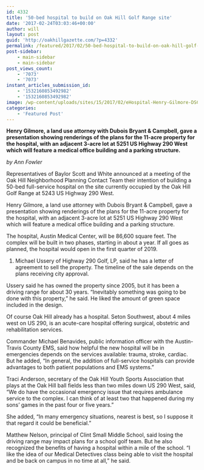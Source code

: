 ```yaml
---
id: 4332
title: '50-bed hospital to build on Oak Hill Golf Range site'
date: '2017-02-24T03:03:46+00:00'
author: will
layout: post
guid: 'http://oakhillgazette.com/?p=4332'
permalink: /featured/2017/02/50-bed-hospital-to-build-on-oak-hill-golf-range-site/
post-sidebar:
    - main-sidebar
    - main-sidebar
post_views_count:
    - '7073'
    - '7073'
instant_articles_submission_id:
    - '1532160853492982'
    - '1532160853492982'
image: /wp-content/uploads/sites/15/2017/02/eHospital-Henry-Gilmore-DSC_3823-1.jpg
categories:
    - 'Featured Post'
---
```


**Henry Gilmore, a land use attorney with Dubois Bryant &amp; Campbell, gave a presentation showing renderings of the plans for the 11-acre property for the hospital, with an adjacent 3-acre lot at 5251 US Highway 290 West which will feature a medical office building and a parking structure.**

*by Ann Fowler*

Representatives of Baylor Scott and White announced at a meeting of the Oak Hill Neighborhood Planning Contact Team their intention of building a 50-bed full-service hospital on the site currently occupied by the Oak Hill Golf Range at 5243 US Highway 290 West.

Henry Gilmore, a land use attorney with Dubois Bryant &amp; Campbell, gave a presentation showing renderings of the plans for the 11-acre property for the hospital, with an adjacent 3-acre lot at 5251 US Highway 290 West which will feature a medical office building and a parking structure.

The hospital, Austin Medical Center, will be 86,600 square feet. The complex will be built in two phases, starting in about a year. If all goes as planned, the hospital would open in the first quarter of 2019.

1. Michael Ussery of Highway 290 Golf, LP, said he has a letter of agreement to sell the property. The timeline of the sale depends on the plans receiving city approval.

Ussery said he has owned the property since 2005, but it has been a driving range for about 30 years. “Inevitably something was going to be done with this property,” he said. He liked the amount of green space included in the design.

Of course Oak Hill already has a hospital. Seton Southwest, about 4 miles west on US 290, is an acute-care hospital offering surgical, obstetric and rehabilitation services.

Commander Michael Benavides, public information officer with the Austin-Travis County EMS, said how helpful the new hospital will be in emergencies depends on the services available: trauma, stroke, cardiac. But he added, “In general, the addition of full-service hospitals can provide advantages to both patient populations and EMS systems.”

Traci Anderson, secretary of the Oak Hill Youth Sports Association that plays at the Oak Hill ball fields less than two miles down US 290 West, said, “We do have the occasional emergency issue that requires ambulance service to the complex. I can think of at least two that happened during my sons’ games in the past four or five years.”

She added, “In many emergency situations, nearest is best, so I suppose it that regard it could be beneficial.”

Matthew Nelson, principal of Clint Small Middle School, said losing the driving range may impact plans for a school golf team. But he also recognized the benefits of having a hospital within a mile of the school. “I like the idea of our Medical Detectives class being able to visit the hospital and be back on campus in no time at all,” he said.